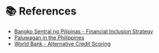 # 📚 References

- [Bangko Sentral ng Pilipinas - Financial Inclusion Strategy](https://www.bsp.gov.ph/Pages/InclusiveFinance/Default.aspx)
- [Paluwagan in the Philippines](https://psa.gov.ph/content/saving-groups-philippines)
- [World Bank - Alternative Credit Scoring](https://www.worldbank.org/en/topic/financialinclusion)
